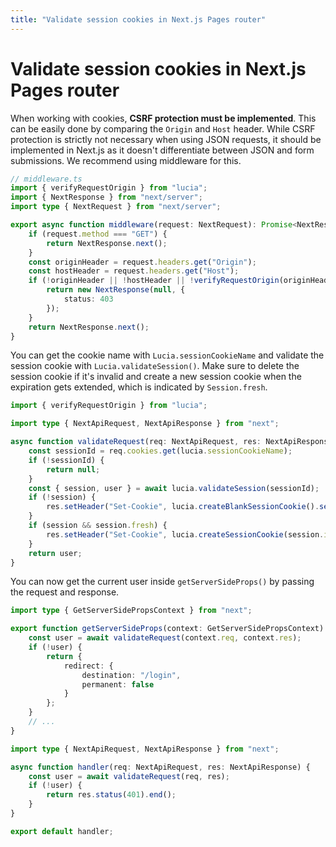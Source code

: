```yaml
---
title: "Validate session cookies in Next.js Pages router"
---
```


# Validate session cookies in Next.js Pages router

When working with cookies, **CSRF protection must be implemented**. This can be easily done by comparing the `Origin` and `Host` header. While CSRF protection is strictly not necessary when using JSON requests, it should be implemented in Next.js as it doesn't differentiate between JSON and form submissions. We recommend using middleware for this.

```ts
// middleware.ts
import { verifyRequestOrigin } from "lucia";
import { NextResponse } from "next/server";
import type { NextRequest } from "next/server";

export async function middleware(request: NextRequest): Promise<NextResponse> {
	if (request.method === "GET") {
		return NextResponse.next();
	}
	const originHeader = request.headers.get("Origin");
	const hostHeader = request.headers.get("Host");
	if (!originHeader || !hostHeader || !verifyRequestOrigin(originHeader, [hostHeader])) {
		return new NextResponse(null, {
			status: 403
		});
	}
	return NextResponse.next();
}
```

You can get the cookie name with `Lucia.sessionCookieName` and validate the session cookie with `Lucia.validateSession()`. Make sure to delete the session cookie if it's invalid and create a new session cookie when the expiration gets extended, which is indicated by `Session.fresh`.

```ts
import { verifyRequestOrigin } from "lucia";

import type { NextApiRequest, NextApiResponse } from "next";

async function validateRequest(req: NextApiRequest, res: NextApiResponse): Promise<User | null> {
	const sessionId = req.cookies.get(lucia.sessionCookieName);
	if (!sessionId) {
		return null;
	}
	const { session, user } = await lucia.validateSession(sessionId);
	if (!session) {
		res.setHeader("Set-Cookie", lucia.createBlankSessionCookie().serialize());
	}
	if (session && session.fresh) {
		res.setHeader("Set-Cookie", lucia.createSessionCookie(session.id).serialize());
	}
	return user;
}
```

You can now get the current user inside `getServerSideProps()` by passing the request and response.

```ts
import type { GetServerSidePropsContext } from "next";

export function getServerSideProps(context: GetServerSidePropsContext) {
	const user = await validateRequest(context.req, context.res);
	if (!user) {
		return {
			redirect: {
				destination: "/login",
				permanent: false
			}
		};
	}
	// ...
}
```

```ts
import type { NextApiRequest, NextApiResponse } from "next";

async function handler(req: NextApiRequest, res: NextApiResponse) {
	const user = await validateRequest(req, res);
	if (!user) {
		return res.status(401).end();
	}
}

export default handler;
```
